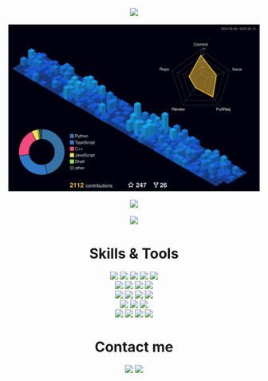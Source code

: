 <div align="center">
  <p><img src="https://readme-typing-svg.herokuapp.com?font=Montserrat&weight=600&size=32&duration=2000&pause=1500&color=1833FF&center=true&multiline=true&width=435&height=85&lines=Timofey+Kochetov;Software+Engineer"/></p>
  <p><img width="550" src="./profile-3d-contrib/profile-night-view.svg"></p>
  <p><img src="https://streak-stats.demolab.com?user=TimNekk&theme=highcontrast&hide_border=true&card_width=550&background=1833FF&fire=FFFFFF&ring=FFFFFF&currStreakLabel=FFFFFF&currStreakNum=FFFFFF&stroke=FFFFFFBE"/></p>
  <p><img src="https://github-profile-trophy.vercel.app/?username=timnekk&theme=radical&no-bg=true&no-frame=true&column=5"></p>
</div>

<h1 align="center">Skills & Tools</h1>
<div align="center">
  <a href="https://python.org/"><img src="https://img.shields.io/badge/python-3776AB?style=for-the-badge&logo=python&logoColor=white"></a>
  <a href="https://aiogram.dev/"><img src="https://img.shields.io/badge/aiogram-26A5E4?style=for-the-badge&logo=telegram&logoColor=white"></a>
  <a href="https://fastapi.tiangolo.com/"><img src="https://img.shields.io/badge/fastapi-009688?style=for-the-badge&logo=fastapi&logoColor=white"></a>
  <a href="https://docs.celeryq.dev/"><img src="https://img.shields.io/badge/celery-37814A?style=for-the-badge&logo=celery&logoColor=white"></a>
  <a href="https://www.sqlalchemy.org/"><img src="https://img.shields.io/badge/sqlalchemy-D71F00?style=for-the-badge&logo=sqlalchemy&logoColor=white"></a>
  <br>
  <a href="https://go.dev/"><img src="https://img.shields.io/badge/go-%2300ADD8?style=for-the-badge&logo=go&logoColor=white"></a>
  <a href="https://echo.labstack.com/"><img src="https://img.shields.io/badge/echo-%2300ADD8?style=for-the-badge&logo=go&logoColor=white"></a>
  <a href="https://sqlc.dev/"><img src="https://img.shields.io/badge/sqlc-%2300ADD8?style=for-the-badge&logo=go&logoColor=white"></a>
  <a href="https://github.com/stretchr/testify"><img src="https://img.shields.io/badge/testify-%2300ADD8?style=for-the-badge&logo=go&logoColor=white"></a>
  <br>
  <a href="https://docs.microsoft.com/cpp/"><img src="https://img.shields.io/badge/C++-00599C?style=for-the-badge&logo=c%2B%2B&logoColor=white"></a>
  <a href="https://www.unrealengine.com/en-US"><img src="https://img.shields.io/badge/unreal_engine-0E1128?style=for-the-badge&logo=unrealengine&logoColor=white"></a>
  <a href="https://www.typescriptlang.org/"><img src="https://img.shields.io/badge/typescript-3178C6?style=for-the-badge&logo=typescript&logoColor=white"></a>
  <a href="https://nextjs.org/"><img src="https://img.shields.io/badge/next.js-000000?style=for-the-badge&logo=nextdotjs&logoColor=white"></a>
  <br>
  <a href="https://docker.com/"><img src="https://img.shields.io/badge/docker-%230db7ed.svg?style=for-the-badge&logo=docker&logoColor=white"></a>
  <a href="https://kubernetes.io/"><img src="https://img.shields.io/badge/kubernetes-326CE5.svg?style=for-the-badge&logo=kubernetes&logoColor=white"></a>
  <a href="https://nginx.com/"><img src="https://img.shields.io/badge/nginx-009639.svg?style=for-the-badge&logo=nginx&logoColor=white"></a>
  <br>
  <a href="https://postgresql.org/"><img src="https://img.shields.io/badge/postgres-%23316192.svg?style=for-the-badge&logo=postgresql&logoColor=white"></a>
  <a href="https://redis.io/"><img src="https://img.shields.io/badge/redis-DC382D.svg?style=for-the-badge&logo=redis&logoColor=white"></a>
  <a href="https://clickhouse.com/"><img src="https://img.shields.io/badge/clickhouse-FFCC01.svg?style=for-the-badge&logo=clickhouse&logoColor=000000"></a>
  <a href="https://sqlite.org/"><img src="https://img.shields.io/badge/sqlite-%2307405e.svg?style=for-the-badge&logo=sqlite&logoColor=white"></a>
</div>

<h1 align="center">Contact me</h1>
<div align="center">
  <a href="https://t.me/TimNekkk"><img src="https://img.shields.io/badge/Telegram-2CA5E0?style=for-the-badge&logo=telegram&logoColor=white"></a>
  <a href="mailto:tdkochetov@gmail.com"><img src="https://img.shields.io/badge/Gmail-D14836?style=for-the-badge&logo=gmail&logoColor=white"></a>
</div>
